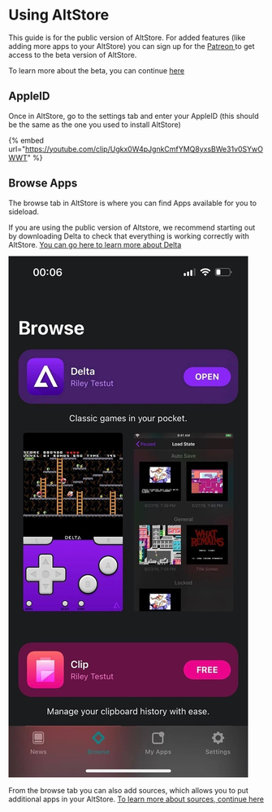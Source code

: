 # Using AltStore

This guide is for the public version of AltStore. For added features (like adding more apps to your AltStore) you can sign up for the [Patreon ](https://www.patreon.com/rileytestut)to get access to the beta version of AltStore.&#x20;

To learn more about the beta, you can continue [here](beta-features/)

## AppleID

Once in AltStore, go to the settings tab and enter your AppleID (this should be the same as the one you used to install AltStore)

{% embed url="https://youtube.com/clip/Ugkx0W4pJgnkCmfYMQ8yxsBWe31v0SYwOWWT" %}

## Browse Apps

The browse tab in AltStore is where you can find Apps available for you to sideload.&#x20;

If you are using the public version of Altstore, we recommend starting out by downloading Delta to check that everything is working correctly with AltStore. [You can go here to learn more about Delta](../trusted-apps/delta.md)

&#x20;                                                ![](<../.gitbook/assets/image (4).png>)

From the browse tab you can also add sources, which allows you to put additional apps in your AltStore. [To learn more about sources, continue here](beta-features/adding-apps-to-altstore-sources.md)
